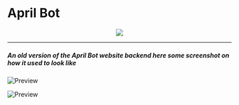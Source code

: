 # April Bot

<p align="center">
  <img src="https://media.discordapp.net/attachments/643181891788341248/799780478940348426/unknown.png?width=1025&height=504">
</p>

---

##### An old version of the April Bot website backend here some screenshot on how it used to look like

![Preview](https://cdn.discordapp.com/attachments/643181891788341248/799780674181005332/unknown.png)

![Preview](https://cdn.discordapp.com/attachments/643181891788341248/799780833598111785/unknown.png)
